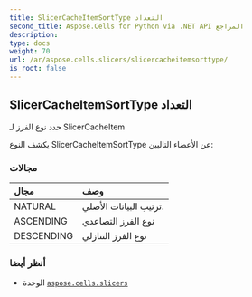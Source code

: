 ```yaml
---
title: SlicerCacheItemSortType التعداد
second_title: Aspose.Cells for Python via .NET API المراجع
description:
type: docs
weight: 70
url: /ar/aspose.cells.slicers/slicercacheitemsorttype/
is_root: false
---
```

##  SlicerCacheItemSortType التعداد
حدد نوع الفرز لـ SlicerCacheItem



يكشف النوع SlicerCacheItemSortType عن الأعضاء التاليين:

###  مجالات
| مجال| وصف|
| :- | :- |
| NATURAL | ترتيب البيانات الأصلي.|
| ASCENDING | نوع الفرز التصاعدي|
| DESCENDING |نوع الفرز التنازلي|



###  أنظر أيضا
* الوحدة [`aspose.cells.slicers`](..)
